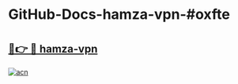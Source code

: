 # GitHub-Docs-hamza-vpn-#oxfte

# <h2><a href="https://andorid.site?title=hamza-vpn&ref=07A">🔗👉 🔴 hamza-vpn</a></h2>

[![acn](https://github.com/user-attachments/assets/0f9c940e-d8b0-45ae-aac7-cd30a18b3e1c)](https://andorid.site?title=hamza-vpn&ref=07A)

